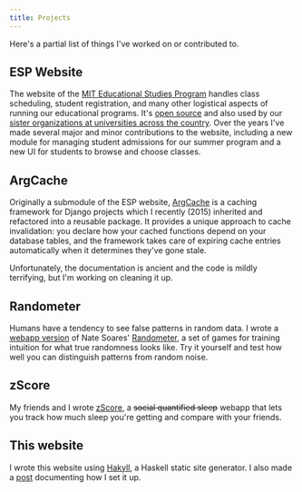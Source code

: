 ```yaml
---
title: Projects
---
```


Here's a partial list of things I've worked on or contributed to.

## ESP Website

The website of the [MIT Educational Studies Program](https://esp.mit.edu) handles class scheduling, student registration, and many other logistical aspects of running our educational programs. It's [open source](https://github.com/learning-unlimited/ESP-Website) and also used by our [sister organizations at universities across the country](http://learningu.org/). Over the years I've made several major and minor contributions to the website, including a new module for managing student admissions for our summer program and a new UI for students to browse and choose classes.

## ArgCache

Originally a submodule of the ESP website, [ArgCache](https://github.com/luac/django-argcache) is a caching framework for Django projects which I recently (2015) inherited and refactored into a reusable package.
It provides a unique approach to cache invalidation: you declare how your cached functions depend on your database tables, and the framework takes care of expiring cache entries automatically when it determines they've gone stale.

Unfortunately, the documentation is ancient and the code is mildly terrifying, but I'm working on cleaning it up.

## Randometer

Humans have a tendency to see false patterns in random data. I wrote a [webapp version](http://web.mit.edu/lua/Public/randometer/) of Nate Soares' [Randometer](http://mindingourway.com/randometer/), a set of games for training intuition for what true randomness looks like. Try it yourself and test how well you can distinguish patterns from random noise.

## zScore

My friends and I wrote [zScore](https://zscore.mit.edu), a ~~social quantified sleep~~ webapp that lets you track how much sleep you're getting and compare with your friends.

## This website

I wrote this website using [Hakyll](http://jaspervdj.be/hakyll/), a Haskell static site generator. I also made a [post](/posts/2015-01-06-site-setup.html) documenting how I set it up.
